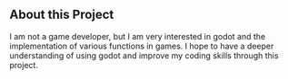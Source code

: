 ## About this Project
I am not a game developer, but I am very interested in godot and the implementation of various functions in games. 
I hope to have a deeper understanding of using godot and improve my coding skills through this project.


